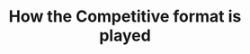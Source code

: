 ---
id: how-to-competitive
title: How the Competitive format is played
sidebar_label: Competitive Format
---
